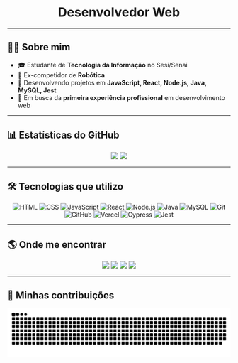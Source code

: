 <!-- Título centralizado -->
<h1 align="center">Desenvolvedor Web</h1>

---

## 👨‍💻 Sobre mim
- 🎓 Estudante de **Tecnologia da Informação** no Sesi/Senai  
- 🤖 Ex-competidor de **Robótica**  
- 🚀 Desenvolvendo projetos em **JavaScript, React, Node.js, Java, MySQL, Jest**  
- 🎯 Em busca da **primeira experiência profissional** em desenvolvimento web

---

## 📊 Estatísticas do GitHub
<p align="center">
  <img height="180em" src="https://github-readme-stats.vercel.app/api?username=Cardoso-St&show_icons=true&theme=tokyonight&bg_color=0d1117&hide_border=true" />
  <img height="180em" src="https://github-readme-stats.vercel.app/api/top-langs/?username=Cardoso-St&layout=compact&theme=tokyonight&bg_color=0d1117&hide_border=true"/>
</p>

---

## 🛠 Tecnologias que utilizo
<p align="center">
  <img alt="HTML" src="https://skillicons.dev/icons?i=html" width="60" height="60"/>
  <img alt="CSS" src="https://skillicons.dev/icons?i=css" width="60" height="60"/>
  <img alt="JavaScript" src="https://skillicons.dev/icons?i=js" width="60" height="60"/>
  <img alt="React" src="https://skillicons.dev/icons?i=react" width="60" height="60"/>
  <img alt="Node.js" src="https://skillicons.dev/icons?i=nodejs" width="60" height="60"/>
  <img alt="Java" src="https://skillicons.dev/icons?i=java" width="60" height="60"/>
  <img alt="MySQL" src="https://skillicons.dev/icons?i=mysql" width="60" height="60"/>
  <img alt="Git" src="https://skillicons.dev/icons?i=git" width="60" height="60"/>
  <img alt="GitHub" src="https://skillicons.dev/icons?i=github" width="60" height="60"/>
  <img alt="Vercel" src="https://skillicons.dev/icons?i=vercel" width="60" height="60"/>
  <img alt="Cypress" src="https://skillicons.dev/icons?i=cypress" width="60" height="60"/>
  <img alt="Jest" src="https://skillicons.dev/icons?i=jest" width="60" height="60"/>
</p>

---

## 🌎 Onde me encontrar
<p align="center">
  <a href="https://www.linkedin.com/in/steven-cardoso-b351aa2bb/"><img src="https://img.shields.io/badge/LinkedIn-0A66C2?style=for-the-badge&logo=linkedin&logoColor=white"/></a>
  <a href="https://github.com/Cardoso-St"><img src="https://img.shields.io/badge/GitHub-171515?style=for-the-badge&logo=github&logoColor=white"/></a>
  <a href="https://www.instagram.com/stevencardoso/"><img src="https://img.shields.io/badge/Instagram-E4405F?style=for-the-badge&logo=instagram&logoColor=white"/></a>
  <a href="https://portfolio-cardoso.vercel.app/"><img src="https://img.shields.io/badge/Portfólio-Vercel-00BFFF?style=for-the-badge&logo=vercel&logoColor=white"/></a>
</p>

---

## 🐍 Minhas contribuições
<p align="center">
  <img src="https://raw.githubusercontent.com/Platane/snk/output/github-contribution-grid-snake.svg" alt="snake animation" />
</p>

